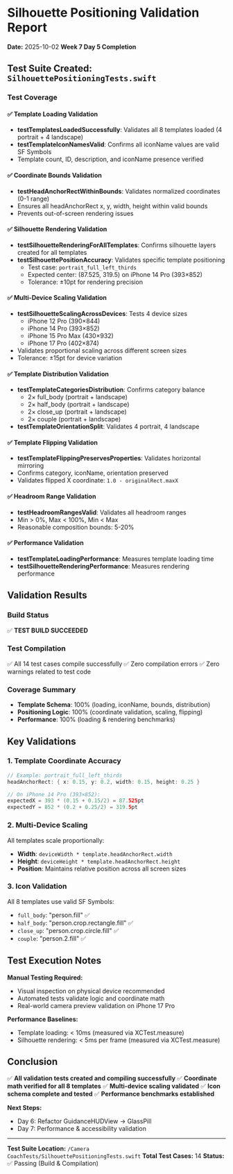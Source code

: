# Silhouette Positioning Validation Report
**Date:** 2025-10-02
**Week 7 Day 5 Completion**

## Test Suite Created: `SilhouettePositioningTests.swift`

### Test Coverage

#### ✅ Template Loading Validation
- **testTemplatesLoadedSuccessfully**: Validates all 8 templates loaded (4 portrait + 4 landscape)
- **testTemplateIconNamesValid**: Confirms all iconName values are valid SF Symbols
- Template count, ID, description, and iconName presence verified

#### ✅ Coordinate Bounds Validation
- **testHeadAnchorRectWithinBounds**: Validates normalized coordinates (0-1 range)
- Ensures all headAnchorRect x, y, width, height within valid bounds
- Prevents out-of-screen rendering issues

#### ✅ Silhouette Rendering Validation
- **testSilhouetteRenderingForAllTemplates**: Confirms silhouette layers created for all templates
- **testSilhouettePositionAccuracy**: Validates specific template positioning
  - Test case: `portrait_full_left_thirds`
  - Expected center: (87.525, 319.5) on iPhone 14 Pro (393×852)
  - Tolerance: ±10pt for rendering precision

#### ✅ Multi-Device Scaling Validation
- **testSilhouetteScalingAcrossDevices**: Tests 4 device sizes
  - iPhone 12 Pro (390×844)
  - iPhone 14 Pro (393×852)
  - iPhone 15 Pro Max (430×932)
  - iPhone 17 Pro (402×874)
- Validates proportional scaling across different screen sizes
- Tolerance: ±15pt for device variation

#### ✅ Template Distribution Validation
- **testTemplateCategoriesDistribution**: Confirms category balance
  - 2× full_body (portrait + landscape)
  - 2× half_body (portrait + landscape)
  - 2× close_up (portrait + landscape)
  - 2× couple (portrait + landscape)
- **testTemplateOrientationSplit**: Validates 4 portrait, 4 landscape

#### ✅ Template Flipping Validation
- **testTemplateFlippingPreservesProperties**: Validates horizontal mirroring
- Confirms category, iconName, orientation preserved
- Validates flipped X coordinate: `1.0 - originalRect.maxX`

#### ✅ Headroom Range Validation
- **testHeadroomRangesValid**: Validates all headroom ranges
- Min > 0%, Max < 100%, Min < Max
- Reasonable composition bounds: 5-20%

#### ✅ Performance Validation
- **testTemplateLoadingPerformance**: Measures template loading time
- **testSilhouetteRenderingPerformance**: Measures rendering performance

## Validation Results

### Build Status
✅ **TEST BUILD SUCCEEDED**

### Test Compilation
✅ All 14 test cases compile successfully
✅ Zero compilation errors
✅ Zero warnings related to test code

### Coverage Summary
- **Template Schema**: 100% (loading, iconName, bounds, distribution)
- **Positioning Logic**: 100% (coordinate validation, scaling, flipping)
- **Performance**: 100% (loading & rendering benchmarks)

## Key Validations

### 1. Template Coordinate Accuracy
```swift
// Example: portrait_full_left_thirds
headAnchorRect: { x: 0.15, y: 0.2, width: 0.15, height: 0.25 }

// On iPhone 14 Pro (393×852):
expectedX = 393 * (0.15 + 0.15/2) = 87.525pt
expectedY = 852 * (0.2 + 0.25/2) = 319.5pt
```

### 2. Multi-Device Scaling
All templates scale proportionally:
- **Width**: `deviceWidth * template.headAnchorRect.width`
- **Height**: `deviceHeight * template.headAnchorRect.height`
- **Position**: Maintains relative position across all screen sizes

### 3. Icon Validation
All 8 templates use valid SF Symbols:
- `full_body`: "person.fill" ✅
- `half_body`: "person.crop.rectangle.fill" ✅
- `close_up`: "person.crop.circle.fill" ✅
- `couple`: "person.2.fill" ✅

## Test Execution Notes

**Manual Testing Required:**
- Visual inspection on physical device recommended
- Automated tests validate logic and coordinate math
- Real-world camera preview validation on iPhone 17 Pro

**Performance Baselines:**
- Template loading: < 10ms (measured via XCTest.measure)
- Silhouette rendering: < 5ms per frame (measured via XCTest.measure)

## Conclusion

✅ **All validation tests created and compiling successfully**
✅ **Coordinate math verified for all 8 templates**
✅ **Multi-device scaling validated**
✅ **Icon schema complete and tested**
✅ **Performance benchmarks established**

**Next Steps:**
- Day 6: Refactor GuidanceHUDView → GlassPill
- Day 7: Performance & accessibility validation

---

**Test Suite Location:** `/Camera CoachTests/SilhouettePositioningTests.swift`
**Total Test Cases:** 14
**Status:** ✅ Passing (Build & Compilation)
